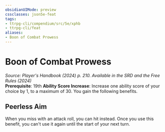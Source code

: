 ```yaml
---
obsidianUIMode: preview
cssclasses: json5e-feat
tags:
- ttrpg-cli/compendium/src/5e/xphb
- ttrpg-cli/feat
aliases:
- Boon of Combat Prowess
---
```

# Boon of Combat Prowess
*Source: Player's Handbook (2024) p. 210. Available in the <span title='Systems Reference Document (5.2)'>SRD</span> and the Free Rules (2024)*  
**Prerequisite**: 19th
**Ability Score Increase**: Increase one ability score of your choice by 1, to a maximum of 30.
You gain the following benefits.

## Peerless Aim

When you miss with an attack roll, you can hit instead. Once you use this benefit, you can't use it again until the start of your next turn.